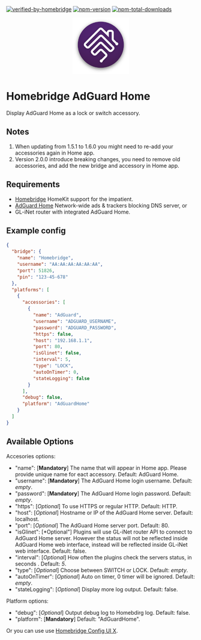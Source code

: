 [![verified-by-homebridge](https://badgen.net/badge/homebridge/verified/purple)](https://github.com/homebridge/homebridge/wiki/Verified-Plugins)
[![npm-version](https://badgen.net/npm/v/homebridge-adguardhome)](https://www.npmjs.com/package/homebridge-adguardhome)
[![npm-total-downloads](https://badgen.net/npm/dt/homebridge-adguardhome)](https://www.npmjs.com/package/homebridge-adguardhome)

<p align="center">
<img src="https://raw.githubusercontent.com/homebridge/branding/master/logos/homebridge-color-round-stylized.png" width="150">
</p>

# Homebridge AdGuard Home

Display AdGuard Home as a lock or switch accessory.

## Notes

1. When updating from 1.5.1 to 1.6.0 you might need to re-add your accessories again in Home app.
2. Version 2.0.0 introduce breaking changes, you need to remove old accessories, and add the new bridge and accessory in Home app.

## Requirements

- [Homebridge](https://github.com/homebridge/homebridge) HomeKit support for the impatient.
- [AdGuard Home](https://github.com/AdguardTeam/AdGuardHome) Network-wide ads & trackers blocking DNS server, or
- GL-iNet router with integrated AdGuard Home.

## Example config

```json
{
  "bridge": {
    "name": "Homebridge",
    "username": "AA:AA:AA:AA:AA:AA",
    "port": 51826,
    "pin": "123-45-678"
  },
  "platforms": [
    {
      "accessories": [
        {
          "name": "AdGuard",
          "username": "ADGUARD_USERNAME",
          "password": "ADGUARD_PASSWORD",
          "https": false,
          "host": "192.168.1.1",
          "port": 80,
          "isGlinet": false,
          "interval": 5,
          "type": "LOCK",
          "autoOnTimer": 0,
          "stateLogging": false
        }
      ],
      "debug": false,
      "platform": "AdGuardHome"
    }
  ]
}
```

## Available Options

Accesories options:

- "name": [**Mandatory**] The name that will appear in Home app. Please provide unique name for eact accessory. Default: AdGuard Home.
- "username": [**Mandatory**] The AdGuard Home login username. Default: *empty*.
- "password": [**Mandatory**] The AdGuard Home login password. Default: *empty*.
- "https": [*Optional*] To use HTTPS or regular HTTP. Default: HTTP.
- "host": [*Optional*] Hostname or IP of the AdGuard Home server. Default: localhost.
- "port": [*Optional*] The AdGuard Home server port. Default: 80.
- "isGlinet": [*Optional"] Plugins will use GL-iNet router API to connect to AdGuard Home server. However the status will not be reflected inside AdGuard Home web interface, instead will be reflected inside GL-iNet web interface. Default: false.
- "interval": [*Optional*] How often the plugins check the servers status, in seconds . Default: *5*.
- "type": [*Optional*] Choose between SWITCH or LOCK. Default: *empty*.
- "autoOnTimer": [*Optional*] Auto on timer, 0 timer will be ignored. Default: *empty*.
- "stateLogging": [*Optional*] Display more log output. Default: false.

Platform options:

- "debug": [*Optional*] Output debug log to Homebdirg log. Default: false.
- "platform": [**Mandatory**] Default: "AdGuardHome".

Or you can use use [Homebridge Config UI X](https://github.com/homebridge/homebridge-config-ui-x).
